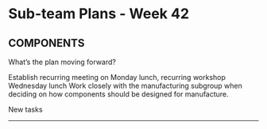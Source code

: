 # Sub-team Plans - Week 42

## COMPONENTS

What’s the plan moving forward?

Establish recurring meeting on Monday lunch, recurring workshop Wednesday lunch
Work closely with the manufacturing subgroup when deciding on how components should be designed for manufacture.

New tasks

---

